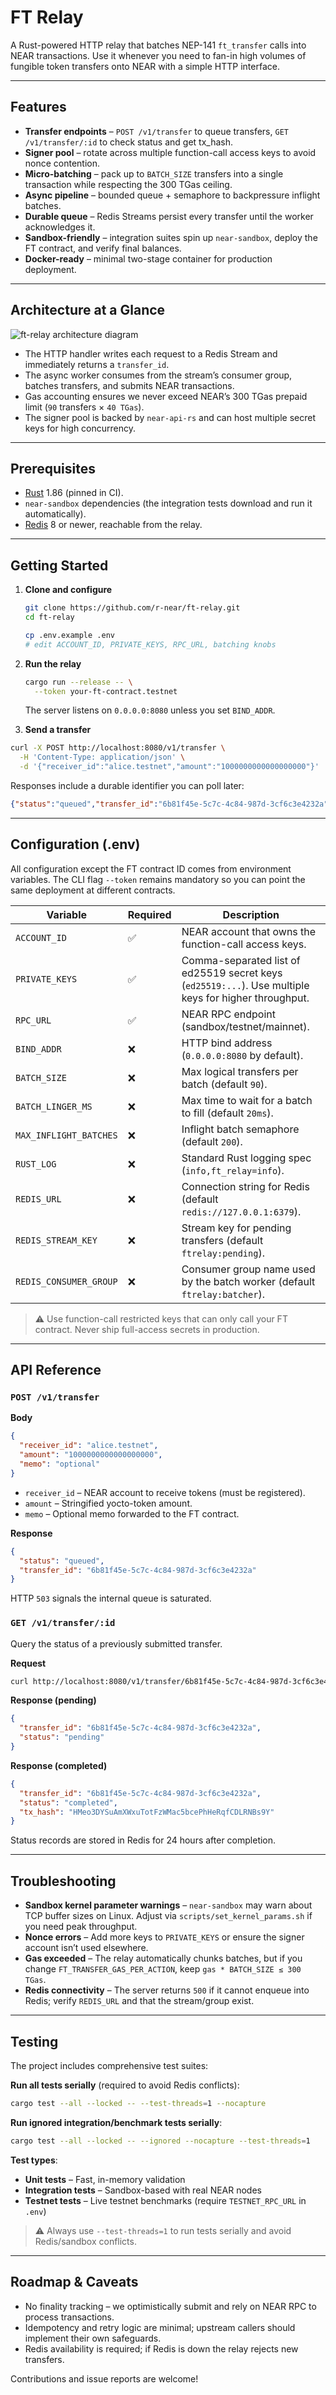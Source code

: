 # FT Relay

A Rust-powered HTTP relay that batches NEP-141 `ft_transfer` calls into NEAR transactions. Use it whenever you need to fan-in high volumes of fungible token transfers onto NEAR with a simple HTTP interface.

---

## Features

- **Transfer endpoints** – `POST /v1/transfer` to queue transfers, `GET /v1/transfer/:id` to check status and get tx_hash.
- **Signer pool** – rotate across multiple function-call access keys to avoid nonce contention.
- **Micro-batching** – pack up to `BATCH_SIZE` transfers into a single transaction while respecting the 300 TGas ceiling.
- **Async pipeline** – bounded queue + semaphore to backpressure inflight batches.
- **Durable queue** – Redis Streams persist every transfer until the worker acknowledges it.
- **Sandbox-friendly** – integration suites spin up `near-sandbox`, deploy the FT contract, and verify final balances.
- **Docker-ready** – minimal two-stage container for production deployment.

---

## Architecture at a Glance

![ft-relay architecture diagram](docs/diagrams/architecture.svg)

- The HTTP handler writes each request to a Redis Stream and immediately returns a `transfer_id`.
- The async worker consumes from the stream’s consumer group, batches transfers, and submits NEAR transactions.
- Gas accounting ensures we never exceed NEAR’s 300 TGas prepaid limit (`90` transfers × `40 TGas`).
- The signer pool is backed by `near-api-rs` and can host multiple secret keys for high concurrency.

---

## Prerequisites

- [Rust](https://www.rust-lang.org/tools/install) 1.86 (pinned in CI).
- `near-sandbox` dependencies (the integration tests download and run it automatically).
- [Redis](https://redis.io/) 8 or newer, reachable from the relay.

---

## Getting Started

1. **Clone and configure**

   ```bash
   git clone https://github.com/r-near/ft-relay.git
   cd ft-relay

   cp .env.example .env
   # edit ACCOUNT_ID, PRIVATE_KEYS, RPC_URL, batching knobs
   ```

2. **Run the relay**

   ```bash
   cargo run --release -- \
     --token your-ft-contract.testnet
   ```

   The server listens on `0.0.0.0:8080` unless you set `BIND_ADDR`.

3. **Send a transfer**
```bash
curl -X POST http://localhost:8080/v1/transfer \
  -H 'Content-Type: application/json' \
  -d '{"receiver_id":"alice.testnet","amount":"1000000000000000000"}'
```
Responses include a durable identifier you can poll later:

```json
{"status":"queued","transfer_id":"6b81f45e-5c7c-4c84-987d-3cf6c3e4232a"}
```

---

## Configuration (.env)

All configuration except the FT contract ID comes from environment variables. The CLI flag `--token` remains mandatory so you can point the same deployment at different contracts.

| Variable               | Required | Description                                                                                           |
| ---------------------- | -------- | ----------------------------------------------------------------------------------------------------- |
| `ACCOUNT_ID`           | ✅       | NEAR account that owns the function-call access keys.                                                 |
| `PRIVATE_KEYS`         | ✅       | Comma-separated list of ed25519 secret keys (`ed25519:...`). Use multiple keys for higher throughput. |
| `RPC_URL`              | ✅       | NEAR RPC endpoint (sandbox/testnet/mainnet).                                                          |
| `BIND_ADDR`            | ❌       | HTTP bind address (`0.0.0.0:8080` by default).                                                        |
| `BATCH_SIZE`           | ❌       | Max logical transfers per batch (default `90`).                                                       |
| `BATCH_LINGER_MS`      | ❌       | Max time to wait for a batch to fill (default `20ms`).                                                |
| `MAX_INFLIGHT_BATCHES` | ❌       | Inflight batch semaphore (default `200`).                                                             |
| `RUST_LOG`             | ❌       | Standard Rust logging spec (`info,ft_relay=info`).                                                    |
| `REDIS_URL`            | ❌       | Connection string for Redis (default `redis://127.0.0.1:6379`).                                       |
| `REDIS_STREAM_KEY`     | ❌       | Stream key for pending transfers (default `ftrelay:pending`).                                        |
| `REDIS_CONSUMER_GROUP` | ❌       | Consumer group name used by the batch worker (default `ftrelay:batcher`).                             |

> ⚠️ Use function-call restricted keys that can only call your FT contract. Never ship full-access secrets in production.

---

## API Reference

### `POST /v1/transfer`

**Body**

```json
{
  "receiver_id": "alice.testnet",
  "amount": "1000000000000000000",
  "memo": "optional"
}
```

- `receiver_id` – NEAR account to receive tokens (must be registered).
- `amount` – Stringified yocto-token amount.
- `memo` – Optional memo forwarded to the FT contract.

**Response**

```json
{
  "status": "queued",
  "transfer_id": "6b81f45e-5c7c-4c84-987d-3cf6c3e4232a"
}
```

HTTP `503` signals the internal queue is saturated.

### `GET /v1/transfer/:id`

Query the status of a previously submitted transfer.

**Request**

```bash
curl http://localhost:8080/v1/transfer/6b81f45e-5c7c-4c84-987d-3cf6c3e4232a
```

**Response (pending)**

```json
{
  "transfer_id": "6b81f45e-5c7c-4c84-987d-3cf6c3e4232a",
  "status": "pending"
}
```

**Response (completed)**

```json
{
  "transfer_id": "6b81f45e-5c7c-4c84-987d-3cf6c3e4232a",
  "status": "completed",
  "tx_hash": "HMeo3DYSuAmXWxuTotFzWMac5bcePhHeRqfCDLRNBs9Y"
}
```

Status records are stored in Redis for 24 hours after completion.

---

## Troubleshooting

- **Sandbox kernel parameter warnings** – `near-sandbox` may warn about TCP buffer sizes on Linux. Adjust via `scripts/set_kernel_params.sh` if you need peak throughput.
- **Nonce errors** – Add more keys to `PRIVATE_KEYS` or ensure the signer account isn’t used elsewhere.
- **Gas exceeded** – The relay automatically chunks batches, but if you change `FT_TRANSFER_GAS_PER_ACTION`, keep `gas * BATCH_SIZE ≤ 300 TGas`.
- **Redis connectivity** – The server returns `500` if it cannot enqueue into Redis; verify `REDIS_URL` and that the stream/group exist.

---

## Testing

The project includes comprehensive test suites:

**Run all tests serially** (required to avoid Redis conflicts):
```bash
cargo test --all --locked -- --test-threads=1 --nocapture
```

**Run ignored integration/benchmark tests serially**:
```bash
cargo test --all --locked -- --ignored --nocapture --test-threads=1
```

**Test types**:
- **Unit tests** – Fast, in-memory validation
- **Integration tests** – Sandbox-based with real NEAR nodes
- **Testnet tests** – Live testnet benchmarks (require `TESTNET_RPC_URL` in `.env`)

> ⚠️ Always use `--test-threads=1` to run tests serially and avoid Redis/sandbox conflicts.

---

## Roadmap & Caveats

- No finality tracking – we optimistically submit and rely on NEAR RPC to process transactions.
- Idempotency and retry logic are minimal; upstream callers should implement their own safeguards.
- Redis availability is required; if Redis is down the relay rejects new transfers.

Contributions and issue reports are welcome!

